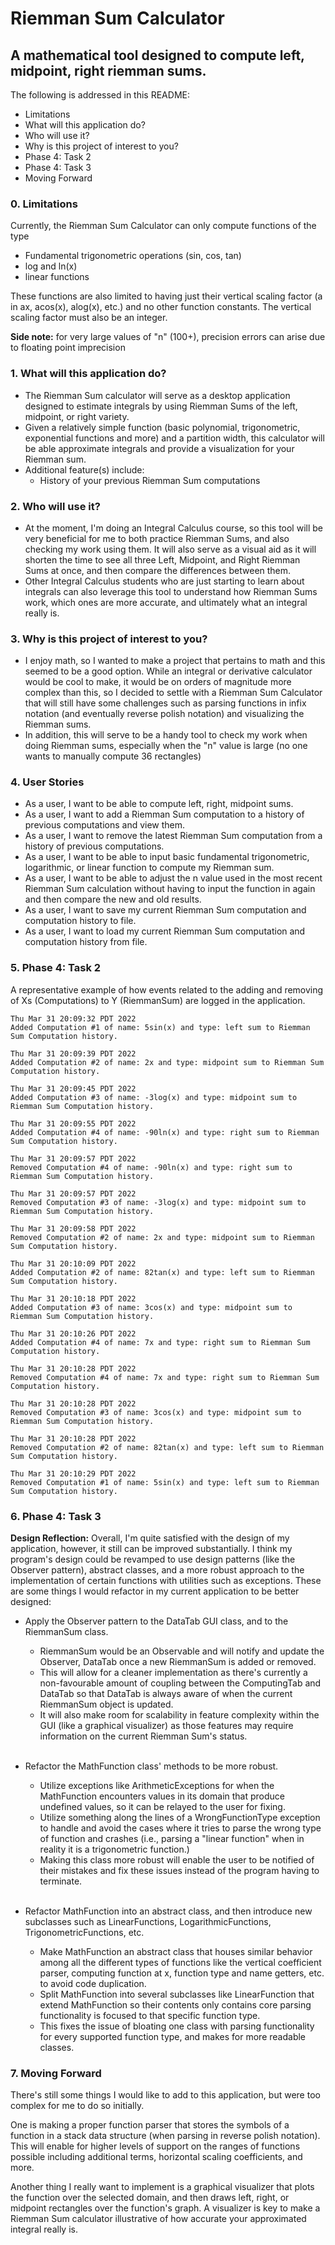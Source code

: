 # Riemman Sum Calculator

## A mathematical tool designed to compute left, midpoint, right riemman sums.

The following is addressed in this README:
- Limitations
- What will this application do?
- Who will use it?
- Why is this project of interest to you?
- Phase 4: Task 2
- Phase 4: Task 3
- Moving Forward

### 0. Limitations

Currently, the Riemman Sum Calculator can only compute functions of the type
- Fundamental trigonometric operations (sin, cos, tan)
- log and ln(x)
- linear functions 

These functions are also limited to having just their vertical
scaling factor (a in ax, acos(x), alog(x), etc.) and no other function constants. The vertical scaling factor must also be an integer.

**Side note:** for very large values of "n" (100+), precision errors can arise due to floating point imprecision



### 1. What will this application do?

- The Riemman Sum calculator will serve as a desktop application designed to estimate integrals by using Riemman Sums of the left, midpoint, or right variety. 
- Given a relatively simple function (basic polynomial, trigonometric, exponential functions and more) and a partition width, this calculator will be able approximate integrals and provide a visualization for your Riemman sum.
- Additional feature(s) include:
    - History of your previous Riemman Sum computations

### 2. Who will use it?

- At the moment, I'm doing an Integral Calculus course, so this tool will be very beneficial for me to both practice Riemman Sums, and also checking my work using them. It will also serve as a visual aid as it will shorten the time to see all three Left, Midpoint, and Right Riemman Sums at once, and then compare the differences between them.
- Other Integral Calculus students who are just starting to learn about integrals can also leverage this tool to understand how Riemman Sums work, which ones are more accurate, and ultimately what an integral really is.

### 3. Why is this project of interest to you?

- I enjoy math, so I wanted to make a project that pertains to math and this seemed to be a good option. While an integral or derivative calculator would be cool to make, it would be on orders of magnitude more
  complex than this, so I decided to settle with a Riemman Sum Calculator that will still have some challenges such as parsing functions in infix notation (and eventually reverse polish notation) and visualizing the Riemman sums. 
- In addition, this will serve to be a handy tool to check my work when doing Riemman sums, especially when the "n" value is large (no one wants to manually compute 36 rectangles)

### 4. User Stories

- As a user, I want to be able to compute left, right, midpoint sums.
- As a user, I want to add a Riemman Sum computation to a history of previous computations and view them.
- As a user, I want to remove the latest Riemman Sum computation from a history of previous computations.
- As a user, I want to be able to input basic fundamental trigonometric, logarithmic, or linear function to compute my Riemman sum.
- As a user, I want to be able to adjust the n value used in the most recent Riemman Sum calculation without having to input the function in again and then compare the new and old results.
- As a user, I want to save my current Riemman Sum computation and computation history to file.
- As a user, I want to load my current Riemman Sum computation and computation history from file.

### 5. Phase 4: Task 2
A representative example of how events related to the adding and removing of Xs (Computations) to Y (RiemmanSum) are logged
in the application.
```
Thu Mar 31 20:09:32 PDT 2022
Added Computation #1 of name: 5sin(x) and type: left sum to Riemman Sum Computation history.

Thu Mar 31 20:09:39 PDT 2022
Added Computation #2 of name: 2x and type: midpoint sum to Riemman Sum Computation history.

Thu Mar 31 20:09:45 PDT 2022
Added Computation #3 of name: -3log(x) and type: midpoint sum to Riemman Sum Computation history.

Thu Mar 31 20:09:55 PDT 2022
Added Computation #4 of name: -90ln(x) and type: right sum to Riemman Sum Computation history.

Thu Mar 31 20:09:57 PDT 2022
Removed Computation #4 of name: -90ln(x) and type: right sum to Riemman Sum Computation history.

Thu Mar 31 20:09:57 PDT 2022
Removed Computation #3 of name: -3log(x) and type: midpoint sum to Riemman Sum Computation history.

Thu Mar 31 20:09:58 PDT 2022
Removed Computation #2 of name: 2x and type: midpoint sum to Riemman Sum Computation history.

Thu Mar 31 20:10:09 PDT 2022
Added Computation #2 of name: 82tan(x) and type: left sum to Riemman Sum Computation history.

Thu Mar 31 20:10:18 PDT 2022
Added Computation #3 of name: 3cos(x) and type: midpoint sum to Riemman Sum Computation history.

Thu Mar 31 20:10:26 PDT 2022
Added Computation #4 of name: 7x and type: right sum to Riemman Sum Computation history.

Thu Mar 31 20:10:28 PDT 2022
Removed Computation #4 of name: 7x and type: right sum to Riemman Sum Computation history.

Thu Mar 31 20:10:28 PDT 2022
Removed Computation #3 of name: 3cos(x) and type: midpoint sum to Riemman Sum Computation history.

Thu Mar 31 20:10:28 PDT 2022
Removed Computation #2 of name: 82tan(x) and type: left sum to Riemman Sum Computation history.

Thu Mar 31 20:10:29 PDT 2022
Removed Computation #1 of name: 5sin(x) and type: left sum to Riemman Sum Computation history.
```

### 6. Phase 4: Task 3


**Design Reflection:** Overall, I'm quite satisfied with the design of my application, however, it still can be improved substantially.
I think my program's design could be revamped to use design patterns (like the Observer pattern), abstract classes, and
a more robust approach to the implementation of certain functions with utilities such as exceptions. These are some things I would refactor in
my current application to be better designed:

- Apply the Observer pattern to the DataTab GUI class, and to the RiemmanSum class. 
  - RiemmanSum would be an Observable and will notify and update the Observer, DataTab once a new RiemmanSum is added or removed. 
  - This will allow for a cleaner implementation as there's currently a non-favourable amount of coupling between the ComputingTab and DataTab so that DataTab is always aware of when the current RiemmanSum object is updated. 
  - It will also make room for scalability in feature complexity within the GUI (like a graphical visualizer) as those features may require information on the current Riemman Sum's status.
  
  <br />
- Refactor the MathFunction class' methods to be more robust. 
  - Utilize exceptions like ArithmeticExceptions for when the MathFunction encounters values in its domain that produce undefined values, so it can be relayed to the user for fixing.
  - Utilize something along the lines of a WrongFunctionType exception to handle and avoid the cases where it tries to parse the wrong type of function and crashes (i.e., parsing a "linear function" when in reality it is a trigonometric function.)
  - Making this class more robust will enable the user to be notified of their mistakes and fix these issues instead of the program having to terminate.
  
  <br />
- Refactor MathFunction into an abstract class, and then introduce new subclasses such as LinearFunctions, LogarithmicFunctions, TrigonometricFunctions, etc.
    - Make MathFunction an abstract class that houses similar behavior among all the different types of functions like the vertical coefficient parser, computing function at x, function type and name getters, etc. to avoid code duplication.
    - Split MathFunction into several subclasses like LinearFunction that extend MathFunction so their contents only contains core parsing functionality is focused to that specific function type.
    - This fixes the issue of bloating one class with parsing functionality for every supported function type, and makes for more readable classes.

### 7. Moving Forward
There's still some things I would like to add to this application, but were too complex for me to do so initially.

One is making a proper function parser that stores the symbols of
a function in a stack data structure (when parsing in reverse polish notation). This will enable for higher levels of support on the ranges of functions possible
including additional terms, horizontal scaling coefficients, and more.

Another thing I really want to implement is a graphical visualizer that plots the
function over the selected domain, and then draws left, right, or midpoint rectangles over the function's graph. A visualizer is key to make a Riemman Sum calculator
illustrative of how accurate your approximated integral really is.


